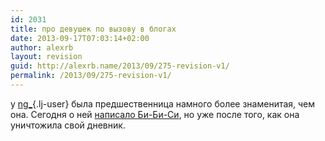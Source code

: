 ```yaml
---
id: 2031
title: про девушек по вызову в блогах
date: 2013-09-17T07:03:14+02:00
author: alexrb
layout: revision
guid: http://alexrb.name/2013/09/275-revision-v1/
permalink: /2013/09/275-revision-v1/
---
```

у [ng_](http://ng_.livejournal.com/){.lj-user} была предшественница намного более знаменитая, чем она. Сегодня о ней [написало Би-Би-Си](http://news.bbc.co.uk/hi/russian/life/newsid_3666000/3666050.stm), но уже после того, как она уничтожила свой дневник.